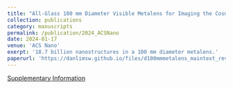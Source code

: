 ```yaml
---
title: "All-Glass 100 mm Diameter Visible Metalens for Imaging the Cosmos"
collection: publications
category: manuscripts
permalink: /publication/2024_ACSNano
date: 2024-01-17
venue: 'ACS Nano'
exerpt: '18.7 billion nanostructures in a 100 mm diameter metalens.'
paperurl: 'https://danlimsw.github.io/files/d100mmmetalens_maintext_revised_final.pdf'
---
```

[Supplementary Information](https://danlimsw.github.io/files/d100mmmetalens_supplementaryinformation.pdf)
